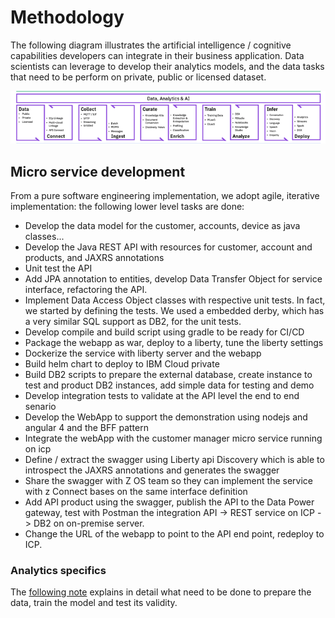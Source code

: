 # Methodology

The following diagram illustrates the artificial intelligence / cognitive capabilities developers can integrate in their business application. Data scientists can leverage to develop their analytics models, and the data tasks that need to be perform on private, public or licensed dataset.

![](cognitive-data-capabilities.png)

## Micro service development

From a pure software engineering implementation, we adopt agile, iterative implementation: the following lower level tasks are done:

* Develop the data model for the customer, accounts, device as java classes...
* Develop the Java REST API with resources for customer, account and products, and JAXRS annotations
* Unit test the API
* Add JPA annotation to entities, develop Data Transfer Object for service interface, refactoring the API.
* Implement Data Access Object classes with respective unit tests. In fact, we started by defining the tests. We used a embedded derby, which has a very similar SQL support as DB2, for the unit tests.
* Develop compile and build script using gradle to be ready for CI/CD
* Package the webapp as war, deploy to a liberty, tune the liberty settings
* Dockerize the service with liberty server and the webapp  
* Build helm chart to deploy to IBM Cloud private
* Build DB2 scripts to prepare the external database, create instance to test and product DB2 instances, add simple data for testing and demo
* Develop integration tests to validate at the API level the end to end senario
* Develop the WebApp to support the demonstration using nodejs and angular 4 and the BFF pattern
* Integrate the webApp with the customer manager micro service running on icp
* Define / extract the swagger using Liberty api Discovery which is able to introspect the JAXRS annotations and generates the swagger
* Share the swagger with Z OS team so they can implement the service with z Connect bases on the same interface definition
* Add API product using the swagger, publish the API to the Data Power gateway, test with Postman the integration API -> REST service on ICP -> DB2 on on-premise server.
* Change the URL of the webapp to point to the API end point, redeploy to ICP.

### Analytics specifics

The [following note](../ml/README.md) explains in detail what need to be done to prepare the data, train the model and test its validity.